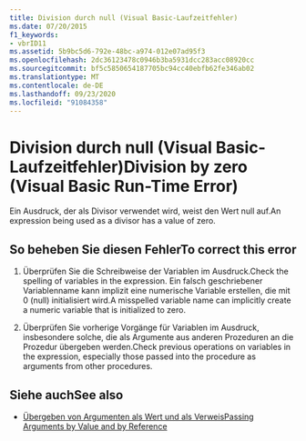 ```yaml
---
title: Division durch null (Visual Basic-Laufzeitfehler)
ms.date: 07/20/2015
f1_keywords:
- vbrID11
ms.assetid: 5b9bc5d6-792e-48bc-a974-012e07ad95f3
ms.openlocfilehash: 2dc36123478c0946b3ba5931dcc283acc08920cc
ms.sourcegitcommit: bf5c5850654187705bc94cc40ebfb62fe346ab02
ms.translationtype: MT
ms.contentlocale: de-DE
ms.lasthandoff: 09/23/2020
ms.locfileid: "91084358"
---
```

# <a name="division-by-zero-visual-basic-run-time-error"></a><span data-ttu-id="e8a1a-102">Division durch null (Visual Basic-Laufzeitfehler)</span><span class="sxs-lookup"><span data-stu-id="e8a1a-102">Division by zero (Visual Basic Run-Time Error)</span></span>

<span data-ttu-id="e8a1a-103">Ein Ausdruck, der als Divisor verwendet wird, weist den Wert null auf.</span><span class="sxs-lookup"><span data-stu-id="e8a1a-103">An expression being used as a divisor has a value of zero.</span></span>  
  
## <a name="to-correct-this-error"></a><span data-ttu-id="e8a1a-104">So beheben Sie diesen Fehler</span><span class="sxs-lookup"><span data-stu-id="e8a1a-104">To correct this error</span></span>  
  
1. <span data-ttu-id="e8a1a-105">Überprüfen Sie die Schreibweise der Variablen im Ausdruck.</span><span class="sxs-lookup"><span data-stu-id="e8a1a-105">Check the spelling of variables in the expression.</span></span> <span data-ttu-id="e8a1a-106">Ein falsch geschriebener Variablenname kann implizit eine numerische Variable erstellen, die mit 0 (null) initialisiert wird.</span><span class="sxs-lookup"><span data-stu-id="e8a1a-106">A misspelled variable name can implicitly create a numeric variable that is initialized to zero.</span></span>  
  
2. <span data-ttu-id="e8a1a-107">Überprüfen Sie vorherige Vorgänge für Variablen im Ausdruck, insbesondere solche, die als Argumente aus anderen Prozeduren an die Prozedur übergeben werden.</span><span class="sxs-lookup"><span data-stu-id="e8a1a-107">Check previous operations on variables in the expression, especially those passed into the procedure as arguments from other procedures.</span></span>  
  
## <a name="see-also"></a><span data-ttu-id="e8a1a-108">Siehe auch</span><span class="sxs-lookup"><span data-stu-id="e8a1a-108">See also</span></span>

- [<span data-ttu-id="e8a1a-109">Übergeben von Argumenten als Wert und als Verweis</span><span class="sxs-lookup"><span data-stu-id="e8a1a-109">Passing Arguments by Value and by Reference</span></span>](../programming-guide/language-features/procedures/passing-arguments-by-value-and-by-reference.md)
